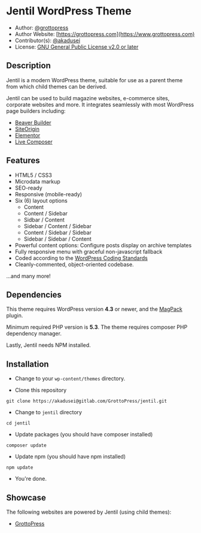 # Jentil WordPress Theme

* Author: [@grottopress](https://gitlab.com/GrottoPress)
* Author Website: [https://grottopress.com](https://www.grottopress.com)
* Contributor(s): [@akadusei](https://gitlab.com/akadusei)
* License: [GNU General Public License v2.0 or later](http://www.gnu.org/licenses/gpl-2.0.html)

## Description

Jentil is a modern WordPress theme, suitable for use as a parent theme from which child themes can be derived.

Jentil can be used to build magazine websites, e-commerce sites, corporate websites and more. It integrates seamlessly with most WordPress page builders including:

- [Beaver Builder](https://wordpress.org/plugins/beaver-builder-lite-version/)
- [SiteOrigin](https://wordpress.org/plugins/siteorigin-panels/)
- [Elementor](https://wordpress.org/plugins/elementor/)
- [Live Composer](https://wordpress.org/plugins/live-composer-page-builder/)

## Features

- HTML5 / CSS3
- Microdata markup
- SEO-ready
- Responsive (mobile-ready)
- Six (6) layout options
  * Content
  * Content / Sidebar
  * Sidbar / Content
  * Sidebar / Content / Sidebar
  * Content / Sidebar / Sidebar
  * Sidebar / Sidebar / Content
- Powerful content options: Configure posts display on archive templates
- Fully responsive menu with graceful non-javascript fallback
- Coded according to the [WordPress Coding Standards](https://codex.wordpress.org/WordPress_Coding_Standards)
- Cleanly-commented, object-oriented codebase.

...and many more!


## Dependencies

This theme requires WordPress version **4.3** or newer, and the [MagPack](https://gitlab.com/GrottoPress/magpack) plugin.

Minimum required PHP version is **5.3**. The theme requires composer PHP dependency manager.

Lastly, Jentil needs NPM installed.

## Installation

- Change to your `wp-content/themes` directory.

- Clone this repository

`git clone https://akadusei@gitlab.com/GrottoPress/jentil.git`

- Change to `jentil` directory

`cd jentil`

- Update packages (you should have composer installed)

`composer update`

- Update npm (you should have npm installed)

`npm update`

- You're done.

## Showcase

The following websites are powered by Jentil (using child themes):

- [GrottoPress](https://www.grottopress.com)